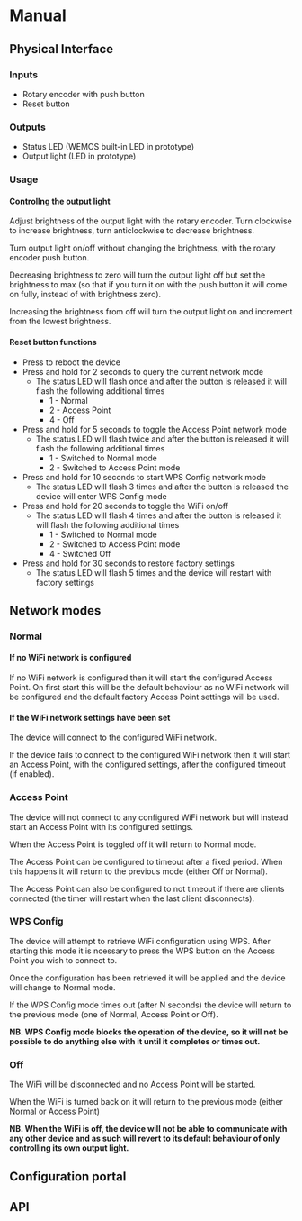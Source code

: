 # Manual

## Physical Interface

### Inputs

- Rotary encoder with push button
- Reset button

### Outputs

- Status LED (WEMOS built-in LED in prototype)
- Output light (LED in prototype)

### Usage

#### Controllng the output light

Adjust brightness of the output light with the rotary encoder. Turn clockwise to increase brightness, turn anticlockwise to decrease brightness.

Turn output light on/off without changing the brightness, with the rotary encoder push button.

Decreasing brightness to zero will turn the output light off but set the brightness to max (so that if you turn it on with the push button it will come on fully, instead of with brightness zero).

Increasing the brightness from off will turn the output light on and increment from the lowest brightness.

#### Reset button functions

- Press to reboot the device
- Press and hold for 2 seconds to query the current network mode
  - The status LED will flash once and after the button is released it will flash the following additional times
    - 1 - Normal
    - 2 - Access Point
    - 4 - Off
- Press and hold for 5 seconds to toggle the Access Point network mode
  - The status LED will flash twice and after the button is released it will flash the following additional times
    - 1 - Switched to Normal mode
    - 2 - Switched to Access Point mode
- Press and hold for 10 seconds to start WPS Config network mode
  - The status LED will flash 3 times and after the button is released the device will enter WPS Config mode
- Press and hold for 20 seconds to toggle the WiFi on/off
  - The status LED will flash 4 times and after the button is released it will flash the following additional times
    - 1 - Switched to Normal mode
    - 2 - Switched to Access Point mode
    - 4 - Switched Off
- Press and hold for 30 seconds to restore factory settings
  - The status LED will flash 5 times and the device will restart with factory settings

## Network modes

### Normal

#### If no WiFi network is configured

If no WiFi network is configured then it will start the configured Access Point. On first start this will be the default behaviour as no WiFi network will be configured and the default factory Access Point settings will be used.

#### If the WiFi network settings have been set

The device will connect to the configured WiFi network.

If the device fails to connect to the configured WiFi network then it will start an Access Point, with the configured settings, after the configured timeout (if enabled).

### Access Point

The device will not connect to any configured WiFi network but will instead start an Access Point with its configured settings.

When the Access Point is toggled off it will return to Normal mode.

The Access Point can be configured to timeout after a fixed period. When this happens it will return to the previous mode (either Off or Normal).

The Access Point can also be configured to not timeout if there are clients connected (the timer will restart when the last client disconnects).

### WPS Config

The device will attempt to retrieve WiFi configuration using WPS. After starting this mode it is ncessary to press the WPS button on the Access Point you wish to connect to.

Once the configuration has been retrieved it will be applied and the device will change to Normal mode.

If the WPS Config mode times out (after N seconds) the device will return to the previous mode (one of Normal, Access Point or Off).

**NB. WPS Config mode blocks the operation of the device, so it will not be possible to do anything else with it until it completes or times out.**

### Off

The WiFi will be disconnected and no Access Point will be started.

When the WiFi is turned back on it will return to the previous mode (either Normal or Access Point)

**NB. When the WiFi is off, the device will not be able to communicate with any other device and as such will revert to its default behaviour of only controlling its own output light.**

## Configuration portal

## API
